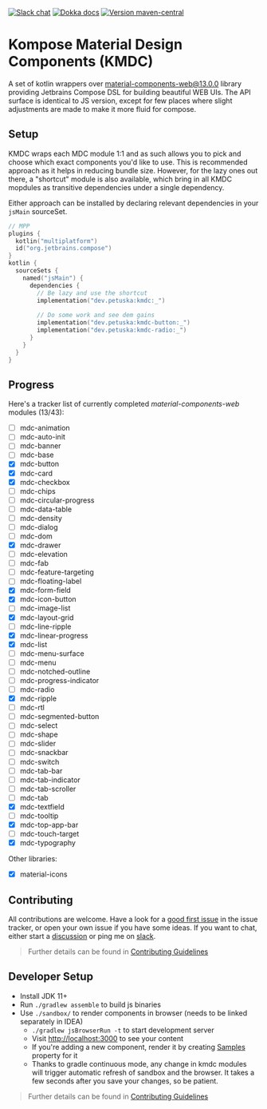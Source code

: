 [![Slack chat](https://img.shields.io/badge/kotlinlang-chat-green?logo=slack&style=flat-square)](https://kotlinlang.slack.com/team/UL1A5BA2X)
[![Dokka docs](https://img.shields.io/badge/docs-dokka-orange?style=flat-square)](http://mpetuska.github.io/kmdc)
[![Version maven-central](https://img.shields.io/maven-central/v/dev.petuska/kmdc?logo=apache-maven&style=flat-square)](https://mvnrepository.com/artifact/dev.petuska/kmdc/latest)

# Kompose Material Design Components (KMDC)

A set of kotlin wrappers
over [material-components-web@13.0.0](https://github.com/material-components/material-components-web/tree/v13.0.0)
library providing Jetbrains Compose DSL for building beautiful WEB UIs. The API surface is identical to JS version,
except for few places where slight adjustments are made to make it more fluid for compose.

## Setup

KMDC wraps each MDC module 1:1 and as such allows you to pick and choose which exact components you'd like to use. This
is recommended approach as it helps in reducing bundle size. However, for the lazy ones out there, a "shortcut" module
is also available, which bring in all KMDC mopdules as transitive dependencies under a single dependency.

Either approach can be installed by declaring relevant dependencies in your `jsMain` sourceSet.

```kotlin
// MPP
plugins {
  kotlin("multiplatform")
  id("org.jetbrains.compose")
}
kotlin {
  sourceSets {
    named("jsMain") {
      dependencies {
        // Be lazy and use the shortcut
        implementation("dev.petuska:kmdc:_")
        
        // Do some work and see dem gains
        implementation("dev.petuska:kmdc-button:_")
        implementation("dev.petuska:kmdc-radio:_")
      }
    }
  }
}
```

## Progress

Here's a tracker list of currently completed *material-components-web* modules (13/43):

- [ ] mdc-animation
- [ ] mdc-auto-init
- [ ] mdc-banner
- [ ] mdc-base
- [x] mdc-button
- [x] mdc-card
- [x] mdc-checkbox
- [ ] mdc-chips
- [ ] mdc-circular-progress
- [ ] mdc-data-table
- [ ] mdc-density
- [ ] mdc-dialog
- [ ] mdc-dom
- [x] mdc-drawer
- [ ] mdc-elevation
- [ ] mdc-fab
- [ ] mdc-feature-targeting
- [ ] mdc-floating-label
- [x] mdc-form-field
- [x] mdc-icon-button
- [ ] mdc-image-list
- [x] mdc-layout-grid
- [ ] mdc-line-ripple
- [x] mdc-linear-progress
- [x] mdc-list
- [ ] mdc-menu-surface
- [ ] mdc-menu
- [ ] mdc-notched-outline
- [ ] mdc-progress-indicator
- [ ] mdc-radio
- [x] mdc-ripple
- [ ] mdc-rtl
- [ ] mdc-segmented-button
- [ ] mdc-select
- [ ] mdc-shape
- [ ] mdc-slider
- [ ] mdc-snackbar
- [ ] mdc-switch
- [ ] mdc-tab-bar
- [ ] mdc-tab-indicator
- [ ] mdc-tab-scroller
- [ ] mdc-tab
- [x] mdc-textfield
- [ ] mdc-tooltip
- [x] mdc-top-app-bar
- [ ] mdc-touch-target
- [x] mdc-typography

Other libraries:

- [x] material-icons

## Contributing

All contributions are welcome. Have a look for
a [good first issue](https://github.com/mpetuska/kmdc/issues?q=is%3Aopen+is%3Aissue+label%3A%22good+first+issue%22)
in the issue tracker, or open your own issue if you have some ideas. If you want to chat, either start
a [discussion](https://github.com/mpetuska/kmdc/discussions) or ping me
on [slack](https://kotlinlang.slack.com/team/UL1A5BA2X).
> Further details can be found in [Contributing Guidelines](./docs/CONTRIBUTING.md)

## Developer Setup

* Install JDK 11+
* Run `./gradlew assemble` to build js binaries
* Use `./sandbox/` to render components in browser (needs to be linked separately in IDEA)
    * `./gradlew jsBrowserRun -t` to start development server
    * Visit [http://localhost:3000](http://localhost:3000) to see your content
    * If you're adding a new component, render it by creating [Samples](./sandbox/src/jsMain/kotlin/samples/Button.kt)
      property for it
    * Thanks to gradle continuous mode, any change in kmdc modules will trigger automatic refresh of sandbox and the
      browser. It takes a few seconds after you save your changes, so be patient.
> Further details can be found in [Contributing Guidelines](./docs/CONTRIBUTING.md#what-should-i-know-before-i-get-started)
